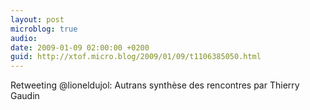 ```yaml
---
layout: post
microblog: true
audio: 
date: 2009-01-09 02:00:00 +0200
guid: http://xtof.micro.blog/2009/01/09/t1106385050.html
---
```

Retweeting @lioneldujol: Autrans synthèse des rencontres par Thierry Gaudin
